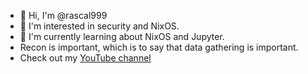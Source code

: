 - 👋 Hi, I'm @rascal999
- 👀 I'm interested in security and NixOS.
- 🌱 I'm currently learning about NixOS and Jupyter.
- Recon is important, which is to say that data gathering is important.
- Check out my [YouTube channel](https://www.youtube.com/@AidanMarlin)

<!---
rascal999/rascal999 is a ✨ special ✨ repository because its `README.md` (this file) appears on your GitHub profile.
You can click the Preview link to take a look at your changes.
--->
